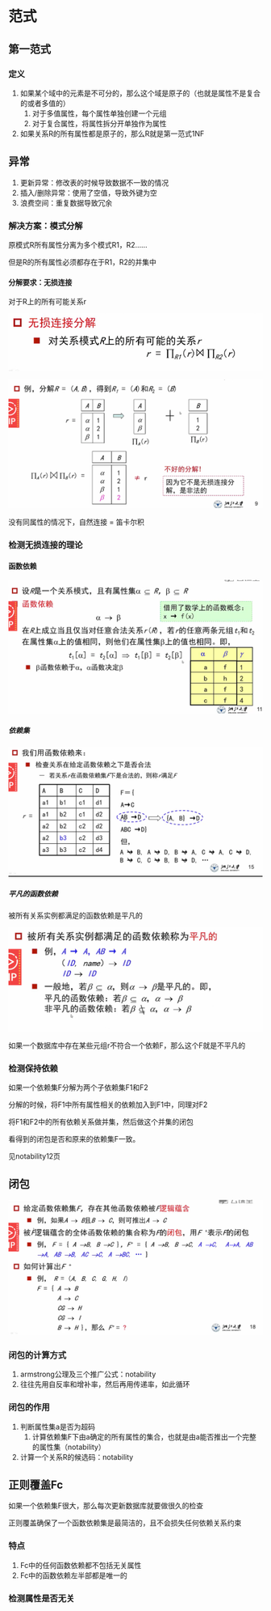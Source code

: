 # 范式

## 第一范式

### 定义

1. 如果某个域中的元素是不可分的，那么这个域是原子的（也就是属性不是复合的或者多值的）
   1. 对于多值属性，每个属性单独创建一个元组
   2. 对于复合属性，将属性拆分开单独作为属性
2. 如果关系R的所有属性都是原子的，那么R就是第一范式1NF



## 异常

1. 更新异常：修改表的时候导致数据不一致的情况
2. 插入/删除异常：使用了空值，导致外键为空
3. 浪费空间：重复数据导致冗余

### 解决方案：模式分解

原模式R所有属性分离为多个模式R1，R2……

但是R的所有属性必须都存在于R1，R2的并集中



#### 分解要求：无损连接

对于R上的所有可能关系r

![image-20210318160940791](image-20210318160940791.png)

![image-20210318161138608](image-20210318161138608.png)

没有同属性的情况下，自然连接 = 笛卡尔积



### 检测无损连接的理论

#### 函数依赖

![image-20210318161359144](image-20210318161359144.png)

##### 依赖集

![image-20210318162125077](image-20210318162125077.png)



##### 平凡的函数依赖

被所有关系实例都满足的函数依赖是平凡的

![image-20210318164333279](image-20210318164333279.png)

如果一个数据库中存在某些元组r不符合一个依赖F，那么这个F就是不平凡的



### 检测保持依赖

如果一个依赖集F分解为两个子依赖集F1和F2

分解的时候，将F1中所有属性相关的依赖加入到F1中，同理对F2

将F1和F2中的所有依赖关系做并集，然后做这个并集的闭包

看得到的闭包是否和原来的依赖集F一致。

见notability12页

## 闭包

![image-20210318164528306](image-20210318164528306.png)



### 闭包的计算方式

1. armstrong公理及三个推广公式：notability
2. 往往先用自反率和增补率，然后再用传递率，如此循环



### 闭包的作用

1. 判断属性集a是否为超码
   1. 计算依赖集F下由a确定的所有属性的集合，也就是由a能否推出一个完整的属性集（notability）
2. 计算一个关系R的候选码：notability



## 正则覆盖Fc

如果一个依赖集F很大，那么每次更新数据库就要做很久的检查

正则覆盖确保了一个函数依赖集是最简洁的，且不会损失任何依赖关系约束



### 特点

1. Fc中的任何函数依赖都不包括无关属性
2. Fc中的函数依赖左半部都是唯一的



### 检测属性是否无关

